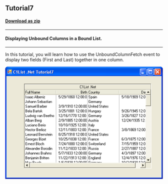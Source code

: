 ## Tutorial7
#### [Download as zip](https://grapecity.github.io/DownGit/#/home?url=https://github.com/GrapeCity/ComponentOne-WinForms-Samples/tree/master/NetFramework\List\VB\Tutorials\Tutorial7)
____
#### Displaying Unbound Columns in a Bound List.
____
In this tutorial, you will learn how to use the UnboundColumnFetch event to display two fields (First and Last) together in one column.

![screenshot](screenshot.PNG)
